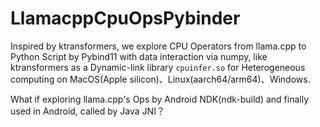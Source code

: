 # LlamacppCpuOpsPybinder
Inspired by ktransformers, we explore CPU Operators from llama.cpp to Python Script by Pybind11 with data interaction via numpy, like ktransformers as a Dynamic-link library `cpuinfer.so` for Heterogeneous computing on MacOS(Apple silicon)、Linux(aarch64/arm64)、Windows. 

What if exploring llama.cpp's Ops by Android NDK(ndk-build) and finally used in Android, called by Java JNI？
